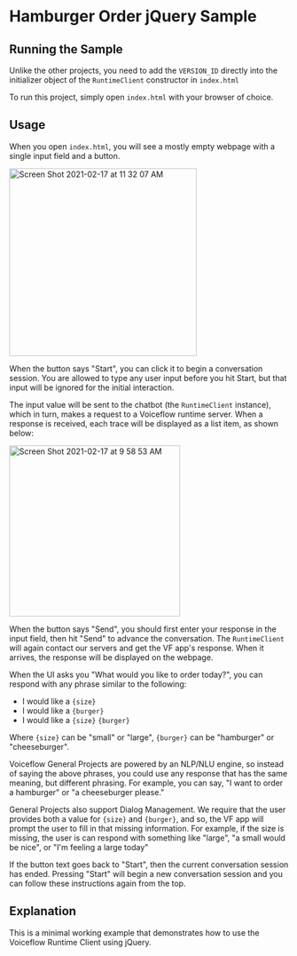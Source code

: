 # Hamburger Order jQuery Sample

## Running the Sample

Unlike the other projects, you need to add the `VERSION_ID` directly into the initializer object of the `RuntimeClient` constructor in `index.html`

To run this project, simply open `index.html` with your browser of choice.

## Usage

When you open `index.html`, you will see a mostly empty webpage with a single input field and a button. 

<img width="338" alt="Screen Shot 2021-02-17 at 11 32 07 AM" src="https://user-images.githubusercontent.com/32404412/108235466-d530e200-7113-11eb-9a18-2068e4b6759f.png">

When the button says "Start", you can click it to begin a conversation session. You are allowed to type any user input before you hit Start, but that input will be ignored for the initial interaction. 

The input value will be sent to the chatbot (the `RuntimeClient` instance), which in turn, makes a request to a Voiceflow runtime server. When a response is received, each trace will be displayed as a list item, as shown below:

<img width="308" alt="Screen Shot 2021-02-17 at 9 58 53 AM" src="https://user-images.githubusercontent.com/32404412/108235150-926f0a00-7113-11eb-883a-642e2edd4d4a.png">

When the button says "Send", you should first enter your response in the input field, then hit "Send" to advance the conversation. The `RuntimeClient` will again contact our servers and get the VF app's response. When it arrives, the response will be displayed on the webpage.

When the UI asks you "What would you like to order today?", you can respond with any phrase similar to the following:

- I would like a `{size}`
- I would like a `{burger}`
- I would like a `{size}` `{burger}`

Where `{size}` can be "small" or "large", `{burger}` can be "hamburger" or "cheeseburger". 

Voiceflow General Projects are powered by an NLP/NLU engine, so instead of saying the above phrases, you could use any response that has the same meaning, but different phrasing. For example, you can say, "I want to order a hamburger" or "a cheeseburger please."

General Projects also support Dialog Management. We require that the user provides both a value for `{size}` and `{burger}`, and so, the VF app will prompt the user to fill in that missing information. For example, if the size is missing, the user is can respond with something like "large", "a small would be nice", or "I'm feeling a large today"

If the button text goes back to "Start", then the current conversation session has ended. Pressing "Start" will begin a new conversation session and you can follow these instructions again from the top.

## Explanation

This is a minimal working example that demonstrates how to use the Voiceflow Runtime Client using jQuery.
